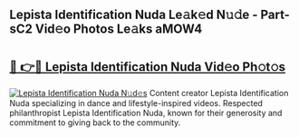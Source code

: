 ## Lepista Identification Nuda Le𝚊k𝚎d N𝚞𝚍e - Part-sC2 Vid𝚎o Photos Le𝚊ks aMOW4

# <h2><a href="http://fbco9p.evod.top/?m=Lepista+Identification+Nuda">🔗 👉🔴 Lepista Identification Nuda Vid𝚎o Ph𝚘t𝚘s</a></h2>

[![Lepista Identification Nuda N𝚞d𝚎s](https://i.imgur.com/8V9OHl7.gif)](http://fbco9p.evod.top/?m=Lepista+Identification+Nuda)
Content creator Lepista Identification Nuda specializing in dance and lifestyle-inspired videos. Respected philanthropist Lepista Identification Nuda, known for their generosity and commitment to giving back to the community. 
